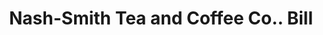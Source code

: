 ---
doi: 10.7916/D8B57WZT
date_other: '1890'
date_other_textual: 1890-1899
form: printed ephemera
genre:
- Invoices
name:
- Nash-Smith Tea and Coffee Co.
object_in_context_url: https://biggert.cul.columbia.edu/items/view/ave_biggert_01822
subject_hierarchical_geographic:
- Denver, Colorado, United States
subject_name:
- Nash-Smith Tea and Coffee Co.
title: Nash-Smith Tea and Coffee Co.. Bill
sort_title: Nash-Smith Tea and Coffee Co.. Bill
call_number: ave_biggert_01822
coordinates:
- 39.761944444444445,-104.88111111111111
pid: ave_biggert_01822
identifiers: ave_biggert_01822
thumbnail: false
permalink: /biggert/ave_biggert_01822/
layout: iiif-image-page
---